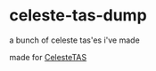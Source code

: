 # celeste-tas-dump
a bunch of celeste tas'es i've made

made for [CelesteTAS](https://github.com/ShootMe/CelesteTAS)
